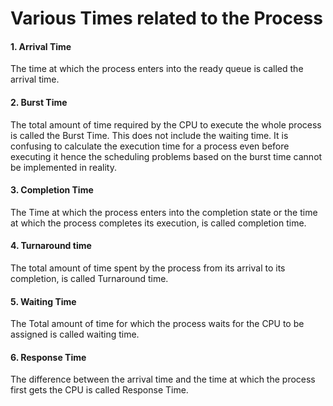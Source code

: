 # Various Times related to the Process

#### 1. Arrival Time
The time at which the process enters into the ready queue is called the arrival time.

#### 2. Burst Time
The total amount of time required by the CPU to execute the whole process is called the Burst Time. This does not include the waiting time. It is confusing to calculate the execution time for a process even before executing it hence the scheduling problems based on the burst time cannot be implemented in reality.

#### 3. Completion Time
The Time at which the process enters into the completion state or the time at which the process completes its execution, is called completion time.

#### 4. Turnaround time
The total amount of time spent by the process from its arrival to its completion, is called Turnaround time.

#### 5. Waiting Time
The Total amount of time for which the process waits for the CPU to be assigned is called waiting time.

#### 6. Response Time
The difference between the arrival time and the time at which the process first gets the CPU is called Response Time.